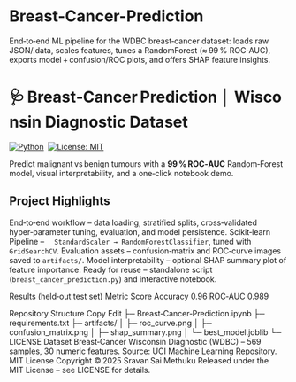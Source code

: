 # Breast-Cancer-Prediction
End‑to‑end ML pipeline for the WDBC breast‑cancer dataset: loads raw JSON/.data, scales features, tunes a RandomForest (≈ 99 % ROC‑AUC), exports model + confusion/ROC plots, and offers SHAP feature insights.
<!-- Title & Badges -->
# 🩺 Breast‑Cancer Prediction │ Wisconsin Diagnostic Dataset  
[![Python](https://img.shields.io/badge/Python-3.9+-blue)](https://python.org) 
[![License: MIT](https://img.shields.io/badge/License-MIT-yellow.svg)](LICENSE)

Predict malignant vs benign tumours with a **99 % ROC‑AUC** Random‑Forest model, visual interpretability, and a one‑click notebook demo.


## Project Highlights
End‑to‑end workflow         –    data loading, stratified splits, cross‑validated hyper‑parameter tuning, evaluation, and model persistence.
Scikit‑learn Pipeline       – `  StandardScaler → RandomForestClassifier`, tuned with `GridSearchCV`.
Evaluation assets           –    confusion‑matrix and ROC‑curve images saved to `artifacts/`.
Model interpretability      –    optional SHAP summary plot of feature importance.
Ready for reuse             –    standalone script (`breast_cancer_prediction.py`) and interactive notebook.


Results (held‑out test set)
Metric	Score
Accuracy	0.96
ROC‑AUC	0.989

Repository Structure
Copy
Edit
├─ Breast‑Cancer‑Prediction.ipynb
├─ requirements.txt
├─ artifacts/
│    ├─ roc_curve.png
│    ├─ confusion_matrix.png
│    ├─ shap_summary.png
│    └─ best_model.joblib
└─ LICENSE
Dataset
Breast‑Cancer Wisconsin Diagnostic (WDBC) – 569 samples, 30 numeric features. Source: UCI Machine Learning Repository.
MIT License
Copyright © 2025 Sravan Sai Methuku
Released under the MIT License – see LICENSE for details.

